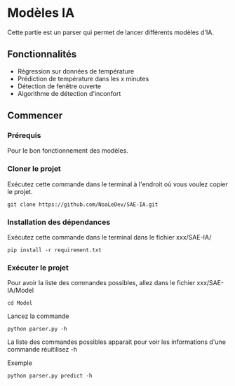 # Modèles IA
Cette partie est un parser qui permet de lancer différents modèles d'IA.

## Fonctionnalités
- Régression sur données de température
- Prédiction de température dans les x minutes
- Détection de fenêtre ouverte 
- Algorithme de détection d'inconfort

## Commencer
### Prérequis
Pour le bon fonctionnement des modèles.

### Cloner le projet
Exécutez cette commande dans le terminal à l'endroit où vous voulez copier le projet.
```
git clone https://github.com/NoaLeDev/SAE-IA.git
```

### Installation des dépendances
Exécutez cette commande dans le terminal dans le fichier xxx/SAE-IA/
```
pip install -r requirement.txt 
```

### Exécuter le projet 
Pour avoir la liste des commandes possibles, allez dans le fichier  xxx/SAE-IA/Model 
```
cd Model
```

Lancez la commande 
```
python parser.py -h
```

La liste des commandes possibles apparait pour voir les informations d'une commande réuitilisez -h

Exemple
```
python parser.py predict -h
```


